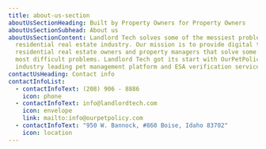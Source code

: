 ```yaml
---
title: about-us-section
aboutUsSectionHeading: Built by Property Owners for Property Owners
aboutUsSectionSubhead: About us
aboutUsSectionContent: Landlord Tech solves some of the messiest problems in the
  residential real estate industry. Our mission is to provide digital tools to
  residential real estate owners and property managers that solve some of their
  most difficult problems. Landlord Tech got its start with OurPetPolicy, an
  industry leading pet management platform and ESA verification service.
contactUsHeading: Contact info
contactInfoList:
  - contactInfoText: (208) 906 - 8886
    icon: phone
  - contactInfoText: info@landlordtech.com
    icon: envelope
    link: mailto:info@ourpetpolicy.com
  - contactInfoText: "950 W. Bannock, #860 Boise, Idaho 83702"
    icon: location
---
```

